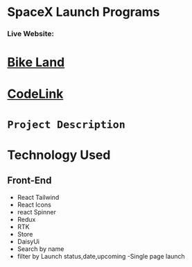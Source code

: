 # SpaceX Launch Programs

### Live Website:

# [Bike Land ](https://vocal-maamoul-239075.netlify.app/)

# [CodeLink](https://github.com/Bl4ckSlayer/spacex-projects)

# `Project Description`

# Technology Used

## Front-End

- React Tailwind
- React Icons
- react Spinner
- Redux
- RTK
- Store
- DaisyUi
- Search by name
- filter by Launch status,date,upcoming
  -Single page launch
